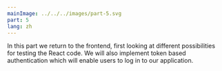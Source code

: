 ```yaml
---
mainImage: ../../../images/part-5.svg
part: 5
lang: zh
---
```


<div class="intro">

In this part we return to the frontend, first looking at different possibilities for testing the React code.  We will also implement token based authentication which will enable users to log in to our application.

</div>
